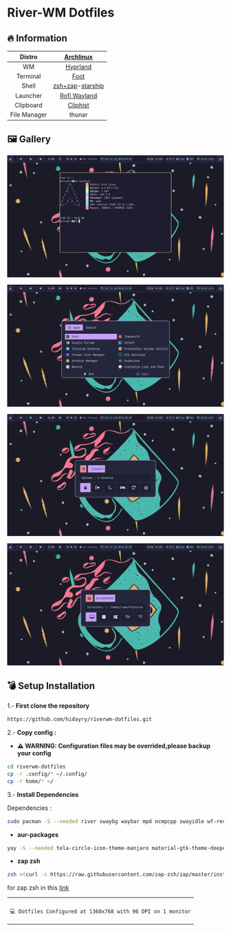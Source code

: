 # River-WM Dotfiles

## 🔥 Information

|    Distro    |                 [Archlinux](https://archlinux.org/)                 |
| :----------: | :-----------------------------------------------------------------: |
|      WM      |            [Hyprland](https://github.com/riverwm/river)             |
|   Terminal   |               [Foot](https://codeberg.org/dnkl/foot)                |
|    Shell     | [zsh+zap](https://www.zapzsh.org/)-[starship](https://starship.rs/) |
|   Launcher   |            [Rofi Wayland](https://github.com/lbonn/rofi)            |
|  Clipboard   |           [Cliphist](https://github.com/sentriz/cliphist)           |
| File Manager |                               thunar                                |

## 🖼️ Gallery

![ss](./ss/1.png)

![ss](./ss/2.png)

![ss](./ss/3.png)

![ss](./ss/4.png)

## 💣 Setup Installation

1.- <b>First clone the repository</b>

```sh
https://github.com/hidayry/riverwm-dotfiles.git
```

2.- <b>Copy config :</b>

- **⚠️ WARNING: Configuration files may be overrided,please backup your config**

```sh
cd riverwm-dotfiles
cp -r .config/* ~/.config/
cp -r home/* ~/
```

3.- <b>Install Dependencies</b>

Dependencies :

```sh
sudo pacman -S --needed river swaybg waybar mpd ncmpcpp swayidle wf-recorder dmenu brightnessctl mako cliphist grim slurp pamixer polkit-gnome starship xdg-user-dirs xdg-utils gvfs gvfs-mtp gvfs-nfs wl-clipboard playerctl foot network-manager-applet grimshot
```

- **aur-packages**

```sh
yay -S --needed tela-circle-icon-theme-manjaro material-gtk-theme-deepocean-git wl-clipboard-history-git ttf-jetbrains-mono-nerd mpdris2 rofi-lbonn-wayland swaylock-effects nwg-look
```

- **zap zsh**

```sh
zsh <(curl -s https://raw.githubusercontent.com/zap-zsh/zap/master/install.zsh) --branch release-v1
```

for zap zsh in this [link](https://github.com/zap-zsh/zap)

<table align="center">
   <tr>
      <th align="center">
      </th>
   </tr>
   <tr>
      <td align="center">

    💻 Dotfiles Configured at 1360x768 with 96 DPI on 1 monitor

   </tr>
   </table>
